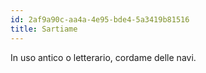 ```yaml
---
id: 2af9a90c-aa4a-4e95-bde4-5a3419b81516
title: Sartiame
---
```


In uso antico o letterario, cordame delle navi.
